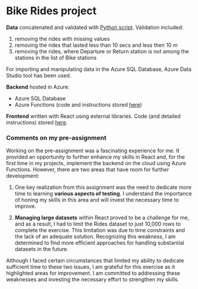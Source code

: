 # Bike Rides project
**Data** concatenated and validated with [Python script](https://github.com/YuliaKokorieva/bikes-project/blob/master/Data/data_validation.py). 
Validation included:
1. removing the rides with missing values
2. removing the rides that lasted less than 10 secs and less then 10 m
3. removing the rides, where Departure or Return station is not among the stations in the list of Bike stations

For importing and manipulating data in the Azure SQL Database, Azure Data Studio tool has been used.


**Backend** hosted in Azure:

 - Azure SQL Database
 - Azure Functions (code and instructions stored [here](https://github.com/YuliaKokorieva/bikes-project/tree/master/AzureFunctions))

**Frontend** written with React using external libraries.
Code (and detailed instructions) stored [here](https://github.com/YuliaKokorieva/bikes-project/tree/master/BikeRidesFront).

### Comments on my pre-assignment

Working on the pre-assignment was a fascinating experience for me. It provided an opportunity to further enhance my skills in React and, for the first time in my projects, implement the backend on the cloud using Azure Functions. However, there are two areas that have room for further development:

1. One key realization from this assignment was the need to dedicate more time to learning **various aspects of testing**. I understand the importance of honing my skills in this area and will invest the necessary time to improve.

2. **Managing large datasets** within React proved to be a challenge for me, and as a result, I had to limit the Rides dataset to just 10,000 rows to complete the exercise. This limitation was due to time constraints and the lack of an adequate solution. Recognizing this weakness, I am determined to find more efficient approaches for handling substantial datasets in the future.

Although I faced certain circumstances that limited my ability to dedicate sufficient time to these two issues, I am grateful for this exercise as it highlighted areas for improvement. I am committed to addressing these weaknesses and investing the necessary effort to strengthen my skills.
